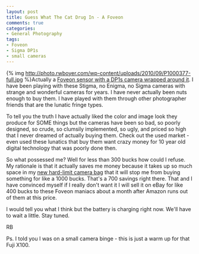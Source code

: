 ```yaml
---
layout: post
title: Guess What The Cat Drug In - A Foveon
comments: true
categories:
- General Photography
tags:
- Foveon
- Sigma DP1s
- small cameras
---
```

{% img http://photo.rwboyer.com/wp-content/uploads/2010/09/P1000377-full.jpg %}Actually a <a href="http://www.amazon.com/gp/redirect.html?ie=UTF8&amp;location=http%3A%2F%2Fwww.amazon.com%2Fgp%2Foffer-listing%2FB002RARGOO%3Fie%3DUTF8%26ref_%3Dsr_1_1_olp%26qid%3D1284830338%26sr%3D8-1%26condition%3Dnew&amp;tag=rbde-20&amp;linkCode=ur2&amp;camp=1789&amp;creative=390957">Foveon sensor with a DP1s camera wrapped around it</a>. I have been playing with these Stigma, no Enigma, no Sigma cameras with strange and wonderful cameras for years. I have never actually been nuts enough to buy them. I have played with them through other photographer friends that are the lunatic fringe types.

To tell you the truth I have actually liked the color and image look they produce for SOME things but the cameras have been so bad, so poorly designed, so crude, so clumsily implemented, so ugly, and priced so high that I never dreamed of actually buying them. Check out the used market - even used these lunatics that buy them want crazy money for 10 year old digital technology that was poorly done then.

So what possessed me? Well for less than 300 bucks how could I refuse. My rationale is that it actually saves me money because it takes up so much space in my <a href="http://photo.rwboyer.com/2010/09/13/another-money-saving-idea/">new hard-limit camera bag</a> that it will stop me from buying something for like a 1000 bucks. That's a 700 savings right there. That and I have convinced myself if I really don't want it I will sell it on eBay for like 400 bucks to these Foveon maniacs about a month after Amazon runs out of them at this price.

I would tell you what I think but the battery is charging right now. We'll have to wait a little. Stay tuned.

RB

Ps. I told you I was on a small camera binge - this is just a warm up for that Fuji X100.